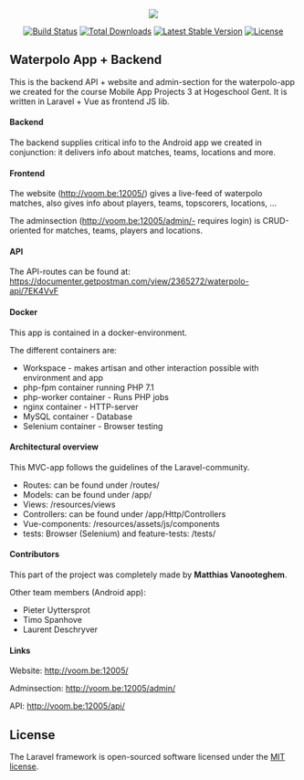<p align="center"><img src="https://laravel.com/assets/img/components/logo-laravel.svg"></p>

<p align="center">
<a href="https://travis-ci.org/laravel/framework"><img src="https://travis-ci.org/laravel/framework.svg" alt="Build Status"></a>
<a href="https://packagist.org/packages/laravel/framework"><img src="https://poser.pugx.org/laravel/framework/d/total.svg" alt="Total Downloads"></a>
<a href="https://packagist.org/packages/laravel/framework"><img src="https://poser.pugx.org/laravel/framework/v/stable.svg" alt="Latest Stable Version"></a>
<a href="https://packagist.org/packages/laravel/framework"><img src="https://poser.pugx.org/laravel/framework/license.svg" alt="License"></a>
</p>

## Waterpolo App + Backend
This is the backend API + website and admin-section for the waterpolo-app we created for the course Mobile App Projects 3 at Hogeschool Gent. 
It is written in Laravel + Vue as frontend JS lib. 

#### Backend
The backend supplies critical info to the Android app we created in conjunction: 
it delivers info about matches, teams, locations and more. 

#### Frontend
The website (http://voom.be:12005/) gives a live-feed of waterpolo matches, also gives info about players, teams, topscorers, locations, ... 

The adminsection (http://voom.be:12005/admin/- requires login) is CRUD-oriented for matches, teams, players and locations.

#### API
The API-routes can be found at: https://documenter.getpostman.com/view/2365272/waterpolo-api/7EK4VvF

#### Docker
This app is contained in a docker-environment.

The different containers are:
* Workspace - makes artisan and other interaction possible with environment and app
* php-fpm container running PHP 7.1
* php-worker container - Runs PHP jobs
* nginx container - HTTP-server
* MySQL container - Database
* Selenium container - Browser testing


#### Architectural overview
This MVC-app follows the guidelines of the Laravel-community.

* Routes: can be found under /routes/
* Models: can be found under /app/
* Views: /resources/views
* Controllers: can be found under /app/Http/Controllers
* Vue-components: /resources/assets/js/components
* tests: Browser (Selenium) and feature-tests: /tests/

#### Contributors
This part of the project was completely made by **Matthias Vanooteghem**.

Other team members (Android app):
- Pieter Uyttersprot
- Timo Spanhove
- Laurent Deschryver

#### Links
Website: http://voom.be:12005/

Adminsection: http://voom.be:12005/admin/

API: http://voom.be:12005/api/

## License

The Laravel framework is open-sourced software licensed under the [MIT license](http://opensource.org/licenses/MIT).
